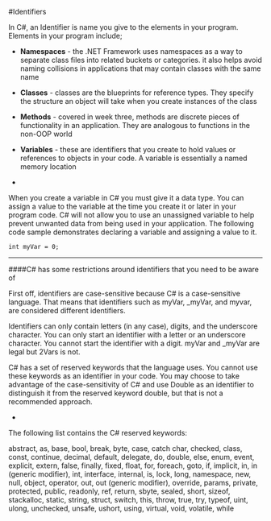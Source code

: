 #Identifiers

In C#, an Identifier is name you give to the elements in your program.  Elements in your program include;

- **Namespaces** - the .NET Framework uses namespaces as a way to separate class files into related buckets or categories.  it also helps avoid naming collisions in applications that may contain classes with the same name

- **Classes** - classes are the blueprints for reference types.  They specify the structure an object will take when you create instances of the class

- **Methods** - covered in week three, methods are discrete pieces of functionality in an application.  They are analogous to functions in the non-OOP world

- **Variables** - these are identifiers that you create to hold values or references to objects in your code.  A variable is essentially a named memory location

-

When you create a variable in C# you must give it a data type. You can assign a value to the variable at the time you create it or later in your program code. C# will not allow you to use an unassigned variable to help prevent unwanted data from being used in your application. The following code sample demonstrates declaring a variable and assigning a value to it.

```
int myVar = 0;
```

***

####C# has some restrictions around identifiers that you need to be aware of

First off, identifiers are case-sensitive because C# is a case-sensitive language. That means that identifiers such as myVar, _myVar, and myvar, are considered different identifiers.

Identifiers can only contain letters (in any case), digits, and the underscore character. You can only start an identifier with a letter or an underscore character. You cannot start the identifier with a digit. myVar and _myVar are legal but 2Vars is not.

C# has a set of reserved keywords that the language uses. You cannot use these keywords as an identifier in your code.  You may choose to take advantage of the case-sensitivity of C# and use Double as an identifier to distinguish it from the reserved keyword double, but that is not a recommended approach.

-

The following list contains the C# reserved keywords:

abstract, as, base, bool, break, byte, case, catch char, checked, class, const, continue, decimal, default, delegate, do, double, else, enum, event, explicit, extern, false, finally, fixed, float, for, foreach, goto, if, implicit, in, in (generic modifier), int, interface, internal, is, lock, long, namespace, new, null, object, operator, out, out (generic modifier), override, params, private, protected, public, readonly, ref, return, sbyte, sealed, short, sizeof, stackalloc, static, string, struct, switch, this, throw, true, try, typeof, uint, ulong, unchecked, unsafe, ushort, using, virtual, void, volatile, while